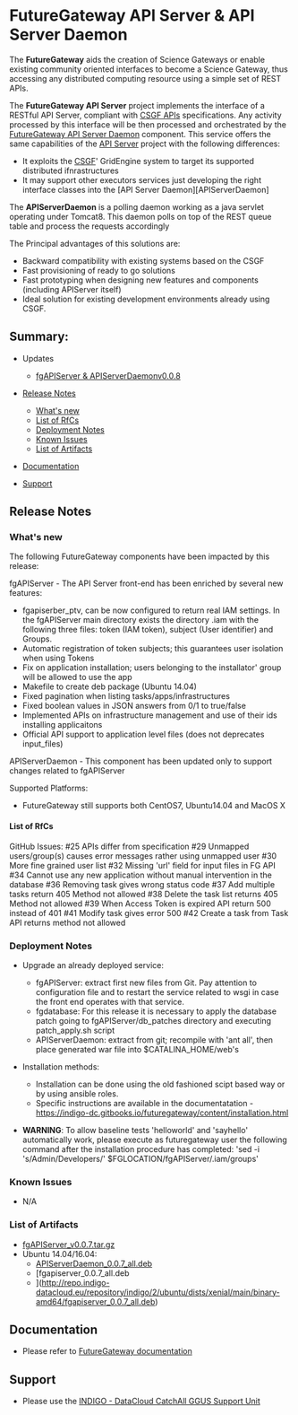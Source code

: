 # FutureGateway API Server & API Server Daemon


The **FutureGateway** aids the creation of Science Gateways or enable existing community oriented interfaces to become a Science Gateway, thus accessing any distributed computing resource using a simple set of REST APIs.

The **FutureGateway API Server** project implements the interface of a RESTful API Server, compliant with [CSGF APIs](http://docs.csgfapis.apiary.io/#reference/v1.0/application/create-a-task) specifications. Any activity processed by this interface will be then processed and orchestrated by the [FutureGateway API Server Daemon](indigo1/fgapiserverdaemon1.md) component.
This service offers the same capabilities of the [API Server](https://github.com/FutureGateway/APIServer) project with the following differences:
* It exploits the [CSGF](https://www.catania-science-gateways.it/)' GridEngine system to target its supported distributed ifnrastructures
* It may support other executors services just developing the right interface classes into the [API Server Daemon][APIServerDaemon]

The **APIServerDaemon** is a polling daemon working as a java servlet operating under Tomcat8. This daemon polls on 
top of the REST queue table and process the requests accordingly

The Principal advantages of this solutions are:
* Backward compatibility with existing systems based on the CSGF
* Fast provisioning of ready to go solutions
* Fast prototyping when designing new features and components (including APIServer itself)
* Ideal solution for existing development environments already using CSGF.

## Summary:
* Updates
  * [fgAPIServer & APIServerDaemonv0.0.8](https://github.com/indigo-dc/indigo-datacloud-releases/blob/master/indigo2/second_update_of_indigo-2.md#fg) 

* [Release Notes](#id1)
  * [What's new](#id2)
  * [List of RfCs](#id3)
  * [Deployment Notes](#id4)
  * [Known Issues](#id5)
  * [List of Artifacts](#id7)

* [Documentation](#id6)
* [Support](#id8)


<a id="id1"></a>
## Release Notes

<a id="id2"></a>
### What's new

The following FutureGateway components have been impacted by this release:

fgAPIServer - The API Server front-end has been enriched by several new features:
* fgapiserber_ptv, can be now configured to return real IAM settings. In the fgAPIServer main directory exists the directory .iam with the following three files: token (IAM token), subject (User identifier) and Groups.
* Automatic registration of token subjects; this guarantees user isolation when using Tokens
* Fix on application installation; users belonging to the installator' group will be allowed to use the app
* Makefile to create deb package (Ubuntu 14.04)
* Fixed pagination when listing tasks/apps/infrastructures
* Fixed boolean values in JSON answers from 0/1 to true/false
* Implemented APIs on infrastructure management and use of their ids installing applicaitons
* Official API support to application level files (does not deprecates input_files)

APIServerDaemon - This component has been updated only to support changes related to fgAPIServer

Supported Platforms:
* FutureGateway still supports both CentOS7, Ubuntu14.04 and MacOS X

<a id="id3"></a>
#### List of RfCs 

GitHub Issues:
#25 APIs differ from specification
#29 Unmapped users/group(s) causes error messages rather using unmapped user
#30 More fine grained user list
#32 Missing 'url' field for input files in FG API
#34 Cannot use any new application without manual intervention in the database
#36 Removing task gives wrong status code
#37 Add multiple tasks return 405 Method not allowed
#38 Delete the task list returns 405 Method not allowed
#39 When Access Token is expired API return 500 instead of 401
#41 Modify task gives error 500
#42 Create a task from Task API returns method not allowed

<a id="id4"></a>
### Deployment Notes

* Upgrade an already deployed service:
  * fgAPIServer: extract first new files from Git. Pay attention to configuration file and to restart the service related to wsgi in case the front end operates with that service.
  * fgdatabase: For this release it is necessary to apply the database patch going to fgAPIServer/db_patches directory and executing patch_apply.sh script
  * APIServerDaemon: extract from git; recompile with 'ant all', then place generated war file into $CATALINA_HOME/web's

* Installation methods:
  * Installation can be done using the old fashioned scipt based way or by using ansible roles.
  * Specific instructions are available in the documentatation - https://indigo-dc.gitbooks.io/futuregateway/content/installation.html

* **WARNING**: To allow baseline tests 'helloworld' and 'sayhello' automatically work, please execute as futuregateway user the following command after the installation procedure has completed: 'sed -i 's/Admin/Developers/' $FGLOCATION/fgAPIServer/.iam/groups'

<a id="id5"></a>
### Known Issues

* N/A

<a id="id7"></a>
### List of Artifacts

* [fgAPIServer_v0.0.7.tar.gz](http://repo.indigo-datacloud.eu/repository/indigo/2/centos7/SRPMS/tgz/fgAPIServer_v0.0.7.tar.gz)
* Ubuntu 14.04/16.04: 
  * [APIServerDaemon_0.0.7_all.deb](http://repo.indigo-datacloud.eu/repository/indigo/2/ubuntu/dists/xenial/main/binary-amd64/APIServerDaemon_0.0.7_all.deb)
  * [fgapiserver_0.0.7_all.deb
  * ](http://repo.indigo-datacloud.eu/repository/indigo/2/ubuntu/dists/xenial/main/binary-amd64/fgapiserver_0.0.7_all.deb)
  
<a id="id6"></a>
## Documentation

* Please refer to [FutureGateway documentation](https://indigo-dc.gitbooks.io/futuregateway/content/)

<a id="id8"></a>
## Support

* Please use the [INDIGO - DataCloud CatchAll GGUS Support Unit](https://wiki.egi.eu/wiki/GGUS:INDIGO_DataCloud_Catch-all_FAQ)
